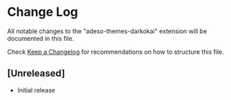 # Change Log

All notable changes to the "adeso-themes-darkokai" extension will be documented in this file.

Check [Keep a Changelog](http://keepachangelog.com/) for recommendations on how to structure this file.

## [Unreleased]

- Initial release
